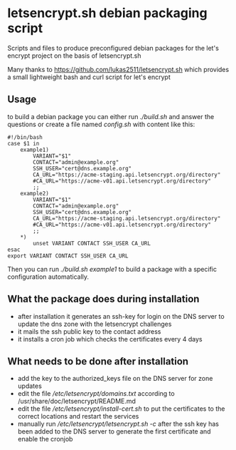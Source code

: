 # letsencrypt.sh debian packaging script
Scripts and files to produce preconfigured debian packages for the let's encrypt 
project on the basis of letsencrypt.sh

Many thanks to https://github.com/lukas2511/letsencrypt.sh which provides a
small lightweight bash and curl script for let's encrypt

## Usage
to build a debian package you can either run *./build.sh* and answer the 
questions or create a file named *config.sh* with content like this:

    #!/bin/bash
    case $1 in
    	example1)
    		VARIANT="$1"
    		CONTACT="admin@example.org"
    		SSH_USER="cert@dns.example.org"
    		CA_URL="https://acme-staging.api.letsencrypt.org/directory"
    		#CA_URL="https://acme-v01.api.letsencrypt.org/directory"
    		;;
    	example2)
    		VARIANT="$1"
    		CONTACT="admin@example.org"
    		SSH_USER="cert@dns.example.org"
    		CA_URL="https://acme-staging.api.letsencrypt.org/directory"
    		#CA_URL="https://acme-v01.api.letsencrypt.org/directory"
    		;;
    	*)
    		unset VARIANT CONTACT SSH_USER CA_URL
    esac
    export VARIANT CONTACT SSH_USER CA_URL

Then you can run *./build.sh example1* to build a package with a specific
configuration automatically.

## What the package does during installation
 * after installation it generates an ssh-key for login on the DNS server
   to update the dns zone with the letsencrypt challenges
 * it mails the ssh public key to the contact address
 * it installs a cron job which checks the certificates every 4 days

## What needs to be done after installation
 * add the key to the authorized_keys file on the DNS server for
   zone updates
 * edit the file */etc/letsencrypt/domains.txt* according to
   /usr/share/doc/letsencrypt/README.md
 * edit the file */etc/letsencrypt/install-cert.sh* to put the certificates
   to the correct locations and restart the services
 * manually run */etc/letsencrypt/letsencrypt.sh -c* after the ssh key has
   been added to the DNS server to generate the first certificate and enable
   the cronjob
